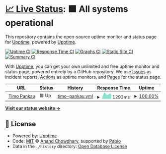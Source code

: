 # [📈 Live Status](https://upptime.github.io/upptime): <!--live status--> **🟩 All systems operational**

This repository contains the open-source uptime monitor and status page for [Upptime](https://upptime.js.org), powered by [Upptime](https://github.com/upptime/upptime).

[![Uptime CI](https://github.com/Ehrax/upptime/workflows/Uptime%20CI/badge.svg)](https://github.com/Ehrax/upptime/actions?query=workflow%3A%22Uptime+CI%22)
[![Response Time CI](https://github.com/Ehrax/upptime/workflows/Response%20Time%20CI/badge.svg)](https://github.com/Ehrax/upptime/actions?query=workflow%3A%22Response+Time+CI%22)
[![Graphs CI](https://github.com/Ehrax/upptime/workflows/Graphs%20CI/badge.svg)](https://github.com/Ehrax/upptime/actions?query=workflow%3A%22Graphs+CI%22)
[![Static Site CI](https://github.com/Ehrax/upptime/workflows/Static%20Site%20CI/badge.svg)](https://github.com/Ehrax/upptime/actions?query=workflow%3A%22Static+Site+CI%22)
[![Summary CI](https://github.com/Ehrax/upptime/workflows/Summary%20CI/badge.svg)](https://github.com/Ehrax/upptime/actions?query=workflow%3A%22Summary+CI%22)

With [Upptime](https://upptime.js.org), you can get your own unlimited and free uptime monitor and status page, powered entirely by a GitHub repository. We use [Issues](https://github.com/upptime/upptime/issues) as incident reports, [Actions](https://github.com/Ehrax/upptime/actions) as uptime monitors, and [Pages](https://upptime.github.io/upptime) for the status page.

<!--start: status pages-->
<!-- This summary is generated by Upptime (https://github.com/upptime/upptime) -->
<!-- Do not edit this manually, your changes will be overwritten -->
<!-- prettier-ignore -->
| URL | Status | History | Response Time | Uptime |
| --- | ------ | ------- | ------------- | ------ |
| <img alt="" src="https://icons.duckduckgo.com/ip3/timopankau.com.ico" height="13"> [Timo Pankau](https://timopankau.com) | 🟩 Up | [timo-pankau.yml](https://github.com/Ehrax/upptime/commits/HEAD/history/timo-pankau.yml) | <details><summary><img alt="Response time graph" src="./graphs/timo-pankau/response-time-week.png" height="20"> 1293ms</summary><br><a href="https://upptime.ehrax.dev/history/timo-pankau"><img alt="Response time 1195" src="https://img.shields.io/endpoint?url=https%3A%2F%2Fraw.githubusercontent.com%2FEhrax%2Fupptime%2FHEAD%2Fapi%2Ftimo-pankau%2Fresponse-time.json"></a><br><a href="https://upptime.ehrax.dev/history/timo-pankau"><img alt="24-hour response time 1366" src="https://img.shields.io/endpoint?url=https%3A%2F%2Fraw.githubusercontent.com%2FEhrax%2Fupptime%2FHEAD%2Fapi%2Ftimo-pankau%2Fresponse-time-day.json"></a><br><a href="https://upptime.ehrax.dev/history/timo-pankau"><img alt="7-day response time 1293" src="https://img.shields.io/endpoint?url=https%3A%2F%2Fraw.githubusercontent.com%2FEhrax%2Fupptime%2FHEAD%2Fapi%2Ftimo-pankau%2Fresponse-time-week.json"></a><br><a href="https://upptime.ehrax.dev/history/timo-pankau"><img alt="30-day response time 1125" src="https://img.shields.io/endpoint?url=https%3A%2F%2Fraw.githubusercontent.com%2FEhrax%2Fupptime%2FHEAD%2Fapi%2Ftimo-pankau%2Fresponse-time-month.json"></a><br><a href="https://upptime.ehrax.dev/history/timo-pankau"><img alt="1-year response time 1195" src="https://img.shields.io/endpoint?url=https%3A%2F%2Fraw.githubusercontent.com%2FEhrax%2Fupptime%2FHEAD%2Fapi%2Ftimo-pankau%2Fresponse-time-year.json"></a></details> | <details><summary><a href="https://upptime.ehrax.dev/history/timo-pankau">100.00%</a></summary><a href="https://upptime.ehrax.dev/history/timo-pankau"><img alt="All-time uptime 90.52%" src="https://img.shields.io/endpoint?url=https%3A%2F%2Fraw.githubusercontent.com%2FEhrax%2Fupptime%2FHEAD%2Fapi%2Ftimo-pankau%2Fuptime.json"></a><br><a href="https://upptime.ehrax.dev/history/timo-pankau"><img alt="24-hour uptime 100.00%" src="https://img.shields.io/endpoint?url=https%3A%2F%2Fraw.githubusercontent.com%2FEhrax%2Fupptime%2FHEAD%2Fapi%2Ftimo-pankau%2Fuptime-day.json"></a><br><a href="https://upptime.ehrax.dev/history/timo-pankau"><img alt="7-day uptime 100.00%" src="https://img.shields.io/endpoint?url=https%3A%2F%2Fraw.githubusercontent.com%2FEhrax%2Fupptime%2FHEAD%2Fapi%2Ftimo-pankau%2Fuptime-week.json"></a><br><a href="https://upptime.ehrax.dev/history/timo-pankau"><img alt="30-day uptime 100.00%" src="https://img.shields.io/endpoint?url=https%3A%2F%2Fraw.githubusercontent.com%2FEhrax%2Fupptime%2FHEAD%2Fapi%2Ftimo-pankau%2Fuptime-month.json"></a><br><a href="https://upptime.ehrax.dev/history/timo-pankau"><img alt="1-year uptime 90.52%" src="https://img.shields.io/endpoint?url=https%3A%2F%2Fraw.githubusercontent.com%2FEhrax%2Fupptime%2FHEAD%2Fapi%2Ftimo-pankau%2Fuptime-year.json"></a></details>

<!--end: status pages-->

[**Visit our status website →**](https://upptime.github.io/upptime)

## 📄 License

- Powered by: [Upptime](https://github.com/upptime/upptime)
- Code: [MIT](./LICENSE) © [Anand Chowdhary](https://anandchowdhary.com), supported by [Pabio](https://pabio.com)
- Data in the `./history` directory: [Open Database License](https://opendatacommons.org/licenses/odbl/1-0/)
